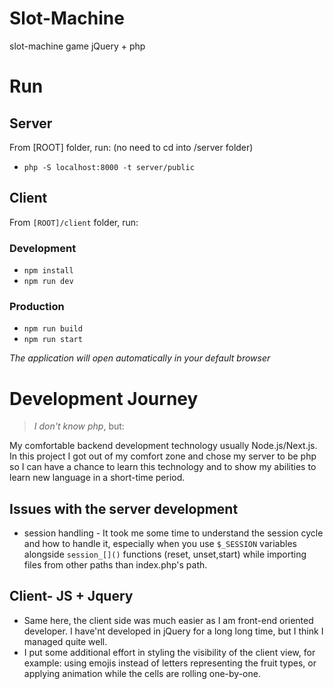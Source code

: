 # Slot-Machine
slot-machine game jQuery + php


# Run
## Server
From [ROOT] folder, run:
(no need to cd into /server folder)
- `php -S localhost:8000 -t server/public`

## Client
From `[ROOT]/client` folder, run:

### Development
  - `npm install`
  - `npm run dev`

### Production
  - `npm run build`
  - `npm run start`

*The application will open automatically in your default browser*
# Development Journey
> *I don't know php*, but:

My comfortable backend development technology usually Node.js/Next.js. In this project I got out of my comfort zone and chose my server to be php so I can have a chance to learn this technology and to show my abilities to learn new language in a short-time period.
## Issues with the server development
- session handling - It took me some time to understand the session cycle and how to handle it, especially when you use `$_SESSION` variables alongside `session_[]()` functions (reset, unset,start) while importing files from other paths than index.php's path.

## Client- JS + Jquery
- Same here, the client side was much easier as I am front-end oriented developer. I have'nt developed in jQuery for a long long time, but I think I managed quite well.
- I put some additional effort in styling the visibility of the client view, for example: using emojis instead of letters representing the fruit types, or applying animation while the cells are rolling one-by-one.
